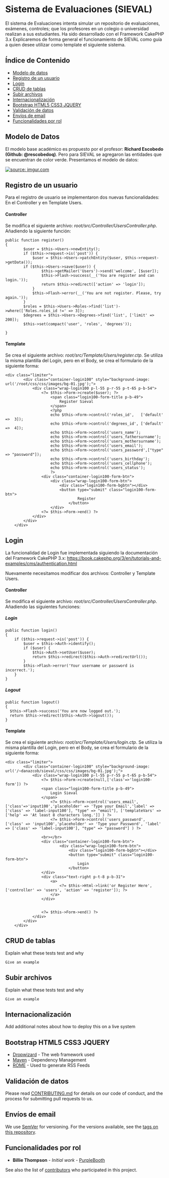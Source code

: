 # Sistema de Evaluaciones (SIEVAL)

El sistema de Evaluaciones intenta simular un repositorio de evaluaciones, exámenes, controles; que los profesores en un colegio o universidad realizan a sus estudiantes. Ha sido desarrollado con el Framework CakePHP 3.x
Explicaremos de forma general el funcionamiento de SIEVAL como guía a quien desee utilizar como template el siguiente sistema. 

## Índice de Contenido

<!--ts-->
   * [Modelo de datos](#modelo-de-datos)
   * [Registro de un usuario](#registro-de-un-usuario)
   * [Login](#login)
   * [CRUD de tablas](#crud-de-tablas)
   * [Subir archivos](#subir-archivos)
   * [Internacionalización](#internacionalización)
   * [Bootstrap HTML5 CSS3 JQUERY](#bootstrap-html5-css3-jquery)
   * [Validación de datos](#validación-de-datos)
   * [Envíos de email](#envíos-de-email)
   * [Funcionalidades por rol](#funcionalidades-por-rol)
<!--te-->


## Modelo de Datos

El modelo base académico es propuesto por el profesor: **Richard Escobedo (Github: @rescobedoq)**. Pero para SIEVAL se agregaron las entidades que se encuentran de color verde. Presentamos el modelo de datos:

<a href="https://imgur.com/VVu5bZZ"><img src="https://i.imgur.com/VVu5bZZ.jpg" title="source: imgur.com" /></a>

## Registro de un usuario

Para el registro de usuario se implementaron dos nuevas funcionalidades: En el Controller y en Template Users.

#### Controller
Se modifica el siguiente archivo: *root/src/Controller/UsersController.php*. Añadiendo la siguiente función:
```
public function register()
{
        $user = $this->Users->newEntity();
        if ($this->request->is('post')) {
            $user = $this->Users->patchEntity($user, $this->request->getData());
        if ($this->Users->save($user)) {
                $this->getMailer('Users')->send('welcome', [$user]);
                $this->Flash->success(__('You are register and can login.'));
                return $this->redirect(['action' => 'login']);
            }
            $this->Flash->error(__('You are not register. Please, try again.'));
        }
        $roles = $this->Users->Roles->find('list')->where(['Roles.roles_id !=' => 3]);
        $degrees = $this->Users->Degrees->find('list', ['limit' => 200]);
        $this->set(compact('user', 'roles', 'degrees'));

}
```
#### Template
Se crea el siguiente archivo: *root/src/Template/Users/register.ctp*. Se utiliza la misma plantilla del Login, pero en el Body, se crea el formulario de la siguiente forma:
```
<div class="limiter">
		<div class="container-login100" style="background-image: url('/root/css/css/images/bg-01.jpg');">
			<div class="wrap-login100 p-l-55 p-r-55 p-t-65 p-b-54">
				<?= $this->Form->create($user); ?>
					<span class="login100-form-title p-b-49">
						Register Sieval
					</span>
				    <?php
				    echo $this->Form->control('roles_id',   ['default' =>  3]);
				    echo $this->Form->control('degrees_id', ['default' =>  4]);
				    echo $this->Form->control('users_name');
				    echo $this->Form->control('users_fathersurname');
				    echo $this->Form->control('users_mothersurname');
				    echo $this->Form->control('users_email');
				    echo $this->Form->control('users_password',["type" => "password"]);
				    echo $this->Form->control('users_birthday');
				    echo $this->Form->control('users_cellphone');
				    echo $this->Form->control('users_status');
				    ?>
				<div class="container-login100-form-btn">
					<div class="wrap-login100-form-btn">
						<div class="login100-form-bgbtn"></div>
						<button type="submit" class="login100-form-btn">
								Register
							</button>
					</div>	
				<?= $this->Form->end() ?>
			</div>
		</div>
	</div>

```
## Login

La funcionalidad de Login fue implementada siguiendo la documentación del Framework CakePHP 3.x: https://book.cakephp.org/3/en/tutorials-and-examples/cms/authentication.html

Nuevamente necesitamos modificar dos archivos: Controller y Template Users.

#### Controller
Se modifica el siguiente archivo: *root/src/Controller/UsersController.php*. Añadiendo las siguientes funciones:

##### Login
```
public function login()
{
    if ($this->request->is('post')) {
        $user = $this->Auth->identify();
        if ($user) {
            $this->Auth->setUser($user);
            return $this->redirect($this->Auth->redirectUrl());
        }
        $this->Flash->error('Your username or password is incorrect.');
    }
}
```
##### Logout
```
public function logout()
{
  $this->Flash->success('You are now logged out.');
  return $this->redirect($this->Auth->logout());
}
```
#### Template
Se crea el siguiente archivo: *root/src/Template/Users/login.ctp*. Se utiliza la misma plantilla del Login, pero en el Body, se crea el formulario de la siguiente forma:
```
<div class="limiter">
		<div class="container-login100" style="background-image: url('/~danazcob/sieval/css/css/images/bg-01.jpg');">
			<div class="wrap-login100 p-l-55 p-r-55 p-t-65 p-b-54">
				<?= $this->Form->create(null,['class'=>'login100-form']) ?>
				<span class="login100-form-title p-b-49">
					Login Sieval
				</span>
					<?= $this->Form->control('users_email', ['class'=>'input100','placeholder' => 'Type your Email','label' => ['class' => 'label-input100'], "type" => "email"], ['templateVars' => ['help' => 'At least 8 characters long.']] ) ?>
					<?= $this->Form->control('users_password', ['class' => 'input100','placeholder' => 'Type your Password', 'label' => ['class' => 'label-input100'], "type" => "password"] ) ?>
					
				<br></br>
				<div class="container-login100-form-btn">
						<div class="wrap-login100-form-btn">
							<div class="login100-form-bgbtn"></div>
							<button type="submit" class="login100-form-btn">
								Login
							</button>
				</div>	
				<div class="text-right p-t-8 p-b-31">
					<a>
						<?= $this->Html->link('or Register Here', ['controller' => 'users', 'action' => 'register']); ?>
					</a>
				</div>


				<?= $this->Form->end() ?>
			</div>
		</div>
	</div>

```
## CRUD de tablas

Explain what these tests test and why

```
Give an example
```

## Subir archivos

Explain what these tests test and why

```
Give an example
```

## Internacionalización

Add additional notes about how to deploy this on a live system

## Bootstrap HTML5 CSS3 JQUERY

* [Dropwizard](http://www.dropwizard.io/1.0.2/docs/) - The web framework used
* [Maven](https://maven.apache.org/) - Dependency Management
* [ROME](https://rometools.github.io/rome/) - Used to generate RSS Feeds

## Validación de datos

Please read [CONTRIBUTING.md](https://gist.github.com/PurpleBooth/b24679402957c63ec426) for details on our code of conduct, and the process for submitting pull requests to us.

## Envíos de email

We use [SemVer](http://semver.org/) for versioning. For the versions available, see the [tags on this repository](https://github.com/your/project/tags). 

## Funcionalidades por rol

* **Billie Thompson** - *Initial work* - [PurpleBooth](https://github.com/PurpleBooth)

See also the list of [contributors](https://github.com/your/project/contributors) who participated in this project.
